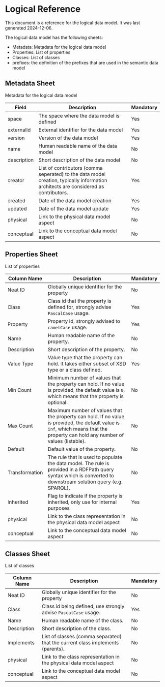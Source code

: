 # Logical Reference

This document is a reference for the logical data model. It was last generated 2024-12-06.

The logical data model has the following sheets:
- Metadata: Metadata for the logical data model
- Properties: List of properties
- Classes: List of classes
- prefixes: the definition of the prefixes that are used in the semantic data model

## Metadata Sheet

Metadata for the logical data model

| Field | Description | Mandatory |
|----------------|-------------|-----------|
| space | The space where the data model is defined | Yes |
| externalId | External identifier for the data model | Yes |
| version | Version of the data model | Yes |
| name | Human readable name of the data model | No |
| description | Short description of the data model | No |
| creator | List of contributors (comma seperated) to the data model creation, typically information architects are considered as contributors. | Yes |
| created | Date of the data model creation | Yes |
| updated | Date of the data model update | Yes |
| physical | Link to the physical data model aspect | No |
| conceptual | Link to the conceptual data model aspect | No |

## Properties Sheet

List of properties

| Column Name | Description | Mandatory |
|----------------|-------------|-----------|
| Neat ID | Globally unique identifier for the property | No |
| Class | Class id that the property is defined for, strongly advise `PascalCase` usage. | Yes |
| Property | Property id, strongly advised to `camelCase` usage. | Yes |
| Name | Human readable name of the property. | No |
| Description | Short description of the property. | No |
| Value Type | Value type that the property can hold. It takes either subset of XSD type or a class defined. | Yes |
| Min Count | Minimum number of values that the property can hold. If no value is provided, the default value is  `0`, which means that the property is optional. | No |
| Max Count | Maximum number of values that the property can hold. If no value is provided, the default value is  `inf`, which means that the property can hold any number of values (listable). | No |
| Default | Default value of the property. | No |
| Transformation | The rule that is used to populate the data model. The rule is provided in a RDFPath query syntax which is converted to downstream solution query (e.g. SPARQL). | No |
| Inherited | Flag to indicate if the property is inherited, only use for internal purposes | Yes |
| physical | Link to the class representation in the physical data model aspect | No |
| conceptual | Link to the conceptual data model aspect | No |

## Classes Sheet

List of classes

| Column Name | Description | Mandatory |
|----------------|-------------|-----------|
| Neat ID | Globally unique identifier for the property | No |
| Class | Class id being defined, use strongly advise `PascalCase` usage. | Yes |
| Name | Human readable name of the class. | No |
| Description | Short description of the class. | No |
| Implements | List of classes (comma separated) that the current class implements (parents). | No |
| physical | Link to the class representation in the physical data model aspect | No |
| conceptual | Link to the conceptual data model aspect | No |
